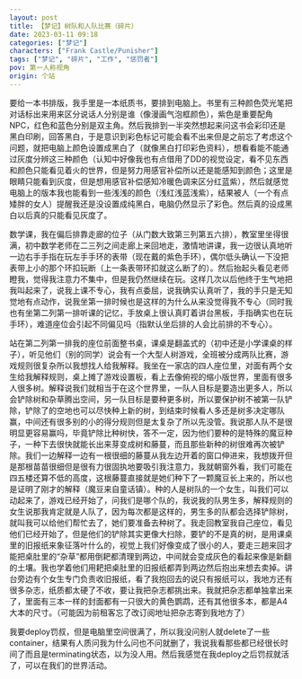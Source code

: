 ```yaml
---
layout: post
title: 【梦记】树队和人队比赛（碎片）
date: 2023-03-11 09:18
categories: ["梦记"]
characters: ["Frank Castle/Punisher"]
tags: ["梦记", "碎片", "工作", "惩罚者"]
pov: 第一人称视角
origin: 个站
---
```


要给一本书排版，我手里是一本纸质书，要排到电脑上。书里有三种颜色荧光笔把对话标出来用来区分说话人分别是谁（像漫画气泡框颜色），紫色是重要配角NPC，红色和蓝色分别是双主角。然后我排到一半突然想起来问这书会彩印还是黑白印刷，回答黑白，于是意识到彩色标记可能会看不出来但是之前忘了考虑这个问题，就把电脑上颜色设置成黑白了（就像黑白打印彩色资料），想看看能不能通过灰度分辨这三种颜色（认知中好像我也有点借用了DD的视觉设定，看不见东西和颜色只能看见着火的世界，但是努力用感官补偿所以还是能感知到颜色；这里是眼睛只能看到灰度，但是想用感官补偿感知冷暖色调来区分红蓝紫），然后就感觉电脑上的版本我也能看到一些浅浅的颜色（浅红浅蓝浅紫），结果被人（一个有点矮胖的女人）提醒我还是没设置成纯黑白，电脑仍然显示了彩色。然后真的设成黑白以后真的只能看见灰度了。

数学课，我在偏后排靠走廊的位子（从门数大致第三列第五六排），教室里坐得很满，初中数学老师在二三列之间走廊上来回地走，激情地讲课，我一边很认真地听一边右手手指在玩左手手环的表带（现在戴的紫色手环），偶尔低头确认一下没把表带上小的那个环扣玩断（上一条表带环扣就这么断了的）。然后抬起头看见老师瞪我，觉得我注意力不集中，但是我仍然继续在玩。这样几次以后他终于生气地把我叫起来了，说我上课不专心，我有点委屈，说我确实认真听了，我的手只是无知觉地有点动作，说我坐第一排时候也是这样的为什么从来没觉得我不专心（同时我也有坐第二列第一排听课的记忆，手放桌上很认真盯着讲台黑板，手指确实也在玩手环），难道座位会引起不同偏见吗（指默认坐后排的人会比前排的不专心）。

站在第二列第一排我的座位前面整书桌，课桌是翻盖式的（初中还是小学课桌的样子），听见他们（别的同学）说会有一个大型人树游戏，全班被分成两队比赛，游戏规则很复杂所以我想找人给我解释。我坐在一家店的四人座位里，对面有两个女生给我解释规则，桌上摊了游戏设置板，看上去像俯视的缩小版世界，里面有很多人很多树。解释说我们就相当于在这个世界里，一队人目标是要造出更多人，所以会铲除树和杂草腾出空间，另一队目标是要种更多树，所以要保护树不被第一队铲除，铲除了的空地也可以尽快种上新的树，到结束时候看人多还是树多决定哪队赢，中间还有很多别的小的得分规则但是太复杂了所以先没管。我说那人队不是很明显更容易赢吗，毕竟铲除比种树快，答不一定，因为他们要种的是特殊的魔豆种子，一种下去很快就能长出来芽变成树和藤蔓，而且那些新种的树很难再次被铲除。我们一边解释一边有一根很细的藤蔓从我左边开着的窗口伸进来，我想拨开但是那根苗苗很细但是很有力很固执地要吸引我注意力，我就朝窗外看，我们可能在四五楼还算不低的高度，这根藤蔓直接就是她们种下了一颗魔豆长上来的，所以也是证明了刚才的解释（魔豆来自童话镇）。种的人是树队的一个女生，叫我们可以动起来了，游戏已经开始了，问我们是哪个队的，我说我的队男生多，解释规则的女生说那我肯定就是人队了，因为每次都是这样的，男生多的队都会选择铲除树，就叫我可以给他们帮忙去了，她们要准备去种树了。我走回教室我自己座位，看见他们已经开始了，但是他们的铲除其实更像大扫除，要铲的不是真的树，是用课桌里的旧报纸来象征落叶什么的，视觉上我们好像变成了很小的人，要走三趟来回才能把桌肚里的“杂草”都用倒耙都清理到两边，中间就会变成灰色的看起来像是新翻的土壤。我也学着他们用耙把桌肚里的旧报纸都弄到两边然后抱出来想去卖掉。讲台旁边有个女生专门负责收旧报纸，看了我抱回去的说只有报纸可以，我地方还有很多杂志，纸质都太硬了不收，要让我把杂志都挑出来。我就把杂志都单独拿出来了，里面有三本一样的封面都有一只很大的黄色鹦鹉，还有其他很多本，都是A4大本的尺寸。（可能因为前租客忘了改订阅地址把杂志寄到我地方了）

我要deploy罚叔，但是电脑里空间很满了，所以我没问别人就delete了一些container，结果有人质问我为什么问也不问就删了，我说我看那些都已经很长时间了而且是terminating状态，以为没人用。然后我感觉在我deploy之后罚叔就活了，可以在我们的世界活动。

